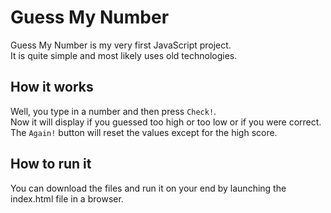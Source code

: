 # Guess My Number

Guess My Number is my very first JavaScript project.<br>
It is quite simple and most likely uses old technologies.

## How it works
Well, you type in a number and then press `Check!`.<br>
Now it will display if you guessed too high or too low or if you were correct.<br>
The `Again!` button will reset the values except for the high score.

## How to run it
You can download the files and run it on your end by launching the index.html file in a browser.
